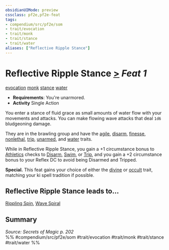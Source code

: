 ```yaml
---
obsidianUIMode: preview
cssclass: pf2e,pf2e-feat
tags:
- compendium/src/pf2e/som
- trait/evocation
- trait/monk
- trait/stance
- trait/water
aliases: ["Reflective Ripple Stance"]
---
```

# Reflective Ripple Stance  [>](../../rules/core-rulebook/chapter-9-playing-the-game.md#Actions "Single Action") *Feat 1*  
[evocation](../../rules/traits/evocation.md)  [monk](../../rules/traits/monk.md)  [stance](../../rules/traits/stance.md)  [water](../../rules/traits/water.md)  

- **Requirements**: You're unarmored.
- **Activity** Single Action

You enter a stance of fluid grace as small amounts of water flow with your movements and attacks. You can make flowing wave attacks that deal `1d6` bludgeoning damage.

They are in the brawling group and have the [agile](../../rules/traits/agile.md), [disarm](../../rules/traits/disarm.md), [finesse](../../rules/traits/finesse.md), [nonlethal](../../rules/traits/nonlethal.md), [trip](../../rules/traits/trip.md), [unarmed](../../rules/traits/unarmed.md), and [water](../../rules/traits/water.md) traits.

While in Reflective Ripple Stance, you gain a +1 circumstance bonus to [Athletics](../skills.md#Athletics) checks to [Disarm](../../rules/actions/disarm.md), [Swim](../../rules/actions/swim.md), or [Trip](../../rules/actions/trip.md), and you gain a +2 circumstance bonus to your Reflex DC to avoid being Disarmed and Tripped.

**Special.** This feat gains your choice of either the [divine](../../rules/traits/divine.md) or [occult](../../rules/traits/occult.md) trait, matching your ki spell tradition if possible.

## Reflective Ripple Stance leads to...

[Rippling Spin](rippling-spin-som.md), [Wave Spiral](wave-spiral-som.md)

## Summary

*Source: Secrets of Magic p. 202*  
%% #compendium/src/pf2e/som #trait/evocation #trait/monk #trait/stance #trait/water %%